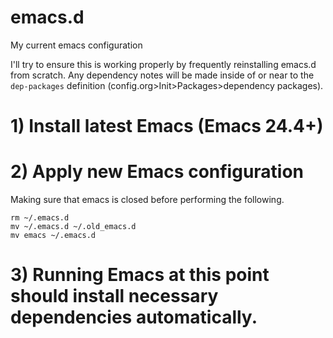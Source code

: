 # emacs.d
My current emacs configuration

I'll try to ensure this is working properly by frequently reinstalling emacs.d from scratch. 
Any dependency notes will be made inside of or near to the `dep-packages` definition (config.org>Init>Packages>dependency packages). 

# 1) Install latest Emacs (Emacs 24.4+)
# 2) Apply new Emacs configuration
Making sure that emacs is closed before performing the following. 

    rm ~/.emacs.d
    mv ~/.emacs.d ~/.old_emacs.d
    mv emacs ~/.emacs.d
# 3) Running Emacs at this point should install necessary dependencies automatically. 
